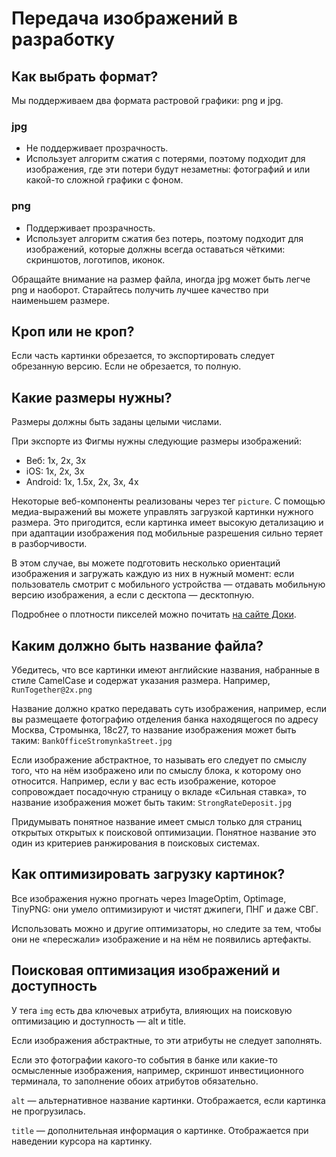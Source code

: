 # Передача изображений в разработку

## Как выбрать формат?
Мы поддерживаем два формата растровой графики: png и jpg.

### jpg
- Не поддерживает прозрачность.
- Использует алгоритм сжатия с потерями, поэтому подходит для изображения, где эти потери будут незаметны: фотографий и или какой-то сложной графики с фоном.

### png
- Поддерживает прозрачность.
- Использует алгоритм сжатия без потерь, поэтому подходит для изображений, которые должны всегда оставаться чёткими: скриншотов, логотипов, иконок.

Обращайте внимание на размер файла, иногда jpg может быть легче png и наоборот. Старайтесь получить лучшее качество при наименьшем размере.

## Кроп или не кроп?
Если часть картинки обрезается, то экспортировать следует обрезанную версию. Если не обрезается, то полную.

## Какие размеры нужны?
Размеры должны быть заданы целыми числами.

При экспорте из Фигмы нужны следующие размеры изображений:
- Веб: 1x, 2x, 3x
- iOS: 1x, 2x, 3x
- Android: 1x, 1.5x, 2x, 3x, 4x

Некоторые веб-компоненты реализованы через тег `picture`. С помощью медиа-выражений вы можете управлять загрузкой картинки нужного размера. Это пригодится, если картинка имеет высокую детализацию и при адаптации изображения под мобильные разрешения сильно теряет в разборчивости.

В этом случае, вы можете подготовить несколько ориентаций изображения и загружать каждую из них в нужный момент: если пользователь смотрит с мобильного устройства — отдавать мобильную версию изображения, а если с десктопа — десктопную.

Подробнее о плотности пикселей можно почитать [на сайте Доки](https://doka.guide/tools/pixel-density/).


## Каким должно быть название файла?
Убедитесь, что все картинки имеют английские названия, набранные в стиле CamelCase и содержат указания размера. Например, `RunTogether@2x.png`

Название должно кратко передавать суть изображения, например, если вы размещаете фотографию отделения банка находящегося по адресу Москва, Стромынка, 18с27, то название изображения может быть таким: `BankOfficeStromynkaStreet.jpg`

Если изображение абстрактное, то называть его следует по смыслу того, что на нём изображено или по смыслу блока, к которому оно относится. Например, если у вас есть изображение, которое сопровождает посадочную страницу о вкладе «Сильная ставка», то название изображения может быть таким: `StrongRateDeposit.jpg`

Придумывать понятное название имеет смысл только для страниц открытых открытых к поисковой оптимизации. Понятное название это один из критериев ранжирования в поисковых системах.

## Как оптимизировать загрузку картинок?
Все изображения нужно прогнать через ImageOptim, Optimage, TinyPNG: они умело оптимизируют и чистят джипеги, ПНГ и даже СВГ.

Использовать можно и другие оптимизаторы, но следите за тем, чтобы они не «пересжали» изображение и на нём не появились артефакты.

## Поисковая оптимизация изображений и доступность
У тега `img` есть два ключевых атрибута, влияющих на поисковую оптимизацию и доступность — alt и title.

Если изображения абстрактные, то эти атрибуты не следует заполнять. 

Если это фотографии какого-то события в банке или какие-то осмысленные изображения, например, скриншот инвестиционного терминала, то заполнение обоих атрибутов обязательно.

`alt` — альтернативное название картинки. Отображается, если картинка не прогрузилась.

`title` — дополнительная информация о картинке. Отображается при наведении курсора на картинку.
